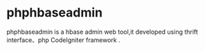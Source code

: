 phphbaseadmin
=============

phphbaseadmin is a hbase admin web tool,it developed using thrift interface、php CodeIgniter framework .
